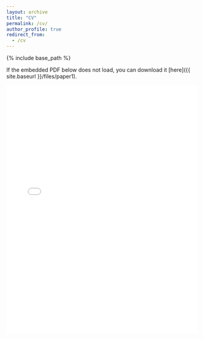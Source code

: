 ```yaml
---
layout: archive
title: "CV"
permalink: /cv/
author_profile: true
redirect_from:
  - /cv
---
```


{% include base_path %}

If the embedded PDF below does not load, you can download it [here]({{ site.baseurl }}/files/paper1). 

<embed src="{{ site.baseurl }}/files/Dhruv_Jain_CV_20Jan23.pdf" width="500" height="650" type='application/pdf'>
